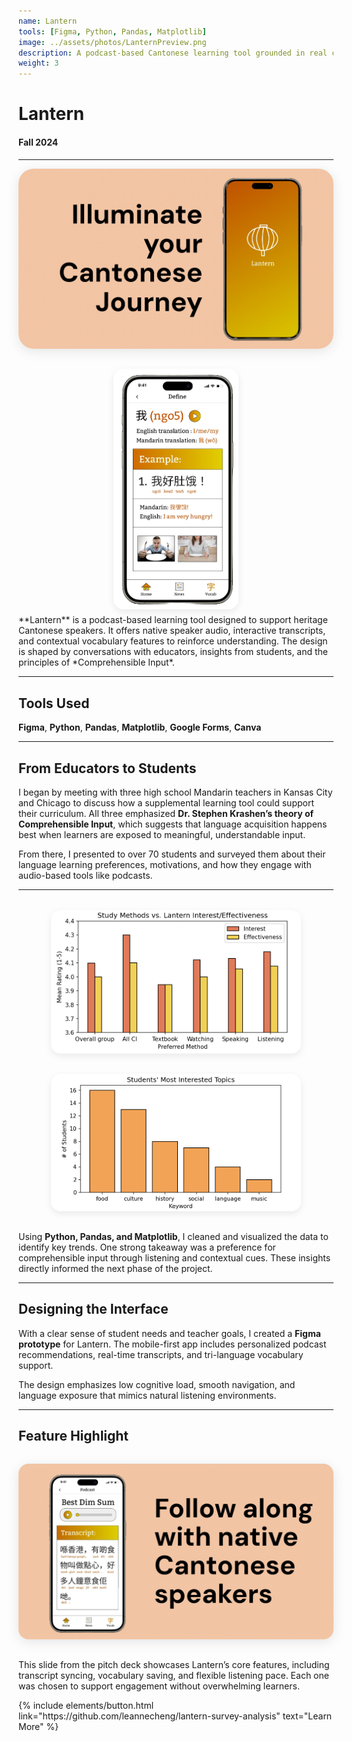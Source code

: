 ```yaml
---
name: Lantern
tools: [Figma, Python, Pandas, Matplotlib]
image: ../assets/photos/LanternPreview.png
description: A podcast-based Cantonese learning tool grounded in real classroom conversations, survey data, and Comprehensible Input theory. Includes a Figma prototype, pitch deck, and visualizations.
weight: 3
---
```


# Lantern

#### Fall 2024
---
<div style="display: flex; justify-content: center; align-items: center; gap: 2rem; margin: 0.5rem 0; flex-wrap: wrap;">
  <img src="../assets/photos/LanternPreview.png" alt="Lantern Preview" width="600" style="border-radius: 24px; box-shadow: 0 4px 20px rgba(0, 0, 0, 0.1);" />
  <img src="../assets/photos/LanternUI.png" alt="Lantern UI Screenshot" width="200" style="border-radius: 16px; box-shadow: 0 4px 12px rgba(0, 0, 0, 0.08);" />
</div>
**Lantern** is a podcast-based learning tool designed to support heritage Cantonese speakers. It offers native speaker audio, interactive transcripts, and contextual vocabulary features to reinforce understanding. The design is shaped by conversations with educators, insights from students, and the principles of *Comprehensible Input*.


---

## Tools Used

**Figma**, **Python**, **Pandas**, **Matplotlib**, **Google Forms**, **Canva**

---

## From Educators to Students

I began by meeting with three high school Mandarin teachers in Kansas City and Chicago to discuss how a supplemental learning tool could support their curriculum. All three emphasized **Dr. Stephen Krashen’s theory of Comprehensible Input**, which suggests that language acquisition happens best when learners are exposed to meaningful, understandable input.

From there, I presented to over 70 students and surveyed them about their language learning preferences, motivations, and how they engage with audio-based tools like podcasts.

---

<div style="display: flex; gap: 2rem; justify-content: center; align-items: center; flex-wrap: wrap; margin: 2rem 0;">
  <img src="../assets/photos/LanternInterest.png" alt="Student Survey Data" width="400" style="border-radius: 16px; box-shadow: 0 4px 12px rgba(0, 0, 0, 0.08);" />
  <img src="../assets/photos/LanternStudents.png" alt="Presentation Slide" width="400" style="border-radius: 16px; box-shadow: 0 4px 12px rgba(0, 0, 0, 0.08);" />
</div>

Using **Python, Pandas, and Matplotlib**, I cleaned and visualized the data to identify key trends. One strong takeaway was a preference for comprehensible input through listening and contextual cues. These insights directly informed the next phase of the project.

---

## Designing the Interface

With a clear sense of student needs and teacher goals, I created a **Figma prototype** for Lantern. The mobile-first app includes personalized podcast recommendations, real-time transcripts, and tri-language vocabulary support.

The design emphasizes low cognitive load, smooth navigation, and language exposure that mimics natural listening environments.

---

## Feature Highlight

<img src="../assets/photos/LanternSlideDeck.png" alt="Lantern Slide Deck Feature Overview" width="700" style="display: block; margin: 2rem auto; border-radius: 16px; box-shadow: 0 4px 20px rgba(0, 0, 0, 0.1);" />

This slide from the pitch deck showcases Lantern’s core features, including transcript syncing, vocabulary saving, and flexible listening pace. Each one was chosen to support engagement without overwhelming learners.




<p class="text-center">
  {% include elements/button.html link="https://github.com/leannecheng/lantern-survey-analysis" text="Learn More" %}
</p>
